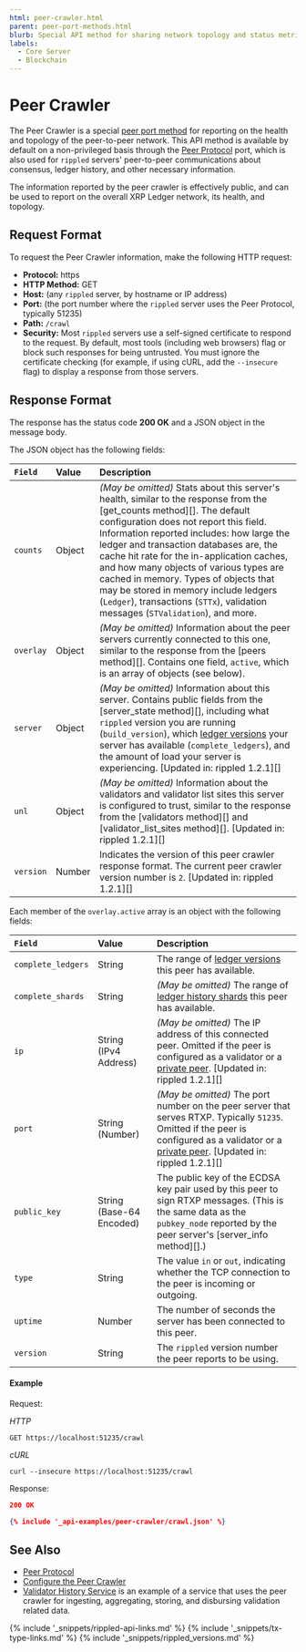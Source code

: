 ```yaml
---
html: peer-crawler.html
parent: peer-port-methods.html
blurb: Special API method for sharing network topology and status metrics.
labels:
  - Core Server
  - Blockchain
---
```


# Peer Crawler

The Peer Crawler is a special [peer port method](peer-port-methods.html) for reporting on the health and topology of the peer-to-peer network. This API method is available by default on a non-privileged basis through the [Peer Protocol](peer-protocol.html) port, which is also used for `rippled` servers' peer-to-peer communications about consensus, ledger history, and other necessary information.

The information reported by the peer crawler is effectively public, and can be used to report on the overall XRP Ledger network, its health, and topology.

## Request Format

To request the Peer Crawler information, make the following HTTP request:

- **Protocol:** https
- **HTTP Method:** GET
- **Host:** (any `rippled` server, by hostname or IP address)
- **Port:** (the port number where the `rippled` server uses the Peer Protocol, typically 51235)
- **Path:** `/crawl`
- **Security:** Most `rippled` servers use a self-signed certificate to respond to the request. By default, most tools (including web browsers) flag or block such responses for being untrusted. You must ignore the certificate checking (for example, if using cURL, add the `--insecure` flag) to display a response from those servers.


## Response Format

The response has the status code **200 OK** and a JSON object in the message body.

The JSON object has the following fields:

| `Field`   | Value  | Description                                                                                                                                                                                                                                                                                                                                                                                                                                                                                                              |
|:--------- |:------ |:------------------------------------------------------------------------------------------------------------------------------------------------------------------------------------------------------------------------------------------------------------------------------------------------------------------------------------------------------------------------------------------------------------------------------------------------------------------------------------------------------------------------ |
| `counts`  | Object | _(May be omitted)_ Stats about this server's health, similar to the response from the \[get_counts method\]\[\]. The default configuration does not report this field. Information reported includes: how large the ledger and transaction databases are, the cache hit rate for the in-application caches, and how many objects of various types are cached in memory. Types of objects that may be stored in memory include ledgers (`Ledger`), transactions (`STTx`), validation messages (`STValidation`), and more. |
| `overlay` | Object | _(May be omitted)_ Information about the peer servers currently connected to this one, similar to the response from the \[peers method\]\[\]. Contains one field, `active`, which is an array of objects (see below).                                                                                                                                                                                                                                                                                                    |
| `server`  | Object | _(May be omitted)_ Information about this server. Contains public fields from the \[server_state method\]\[\], including what `rippled` version you are running (`build_version`), which [ledger versions](ledger-history.html) your server has available (`complete_ledgers`), and the amount of load your server is experiencing. \[Updated in: rippled 1.2.1\]\[\]                                                                                                                                                    |
| `unl`     | Object | _(May be omitted)_ Information about the validators and validator list sites this server is configured to trust, similar to the response from the \[validators method\]\[\] and \[validator_list_sites method\]\[\]. \[Updated in: rippled 1.2.1\]\[\]                                                                                                                                                                                                                                                                 |
| `version` | Number | Indicates the version of this peer crawler response format. The current peer crawler version number is `2`. \[Updated in: rippled 1.2.1\]\[\]                                                                                                                                                                                                                                                                                                                                                                            |

Each member of the `overlay.active` array is an object with the following fields:

| `Field`            | Value                    | Description                                                                                                                                                                                                                          |
|:------------------ |:------------------------ |:------------------------------------------------------------------------------------------------------------------------------------------------------------------------------------------------------------------------------------ |
| `complete_ledgers` | String                   | The range of [ledger versions](ledger-history.html) this peer has available.                                                                                                                                                         |
| `complete_shards`  | String                   | _(May be omitted)_ The range of [ledger history shards](history-sharding.html) this peer has available.                                                                                                                              |
| `ip`               | String (IPv4 Address)    | _(May be omitted)_ The IP address of this connected peer. Omitted if the peer is configured as a validator or a [private peer](peer-protocol.html#private-peers). \[Updated in: rippled 1.2.1\]\[\]                                  |
| `port`             | String (Number)          | _(May be omitted)_ The port number on the peer server that serves RTXP. Typically `51235`. Omitted if the peer is configured as a validator or a [private peer](peer-protocol.html#private-peers). \[Updated in: rippled 1.2.1\]\[\] |
| `public_key`       | String (Base-64 Encoded) | The public key of the ECDSA key pair used by this peer to sign RTXP messages. (This is the same data as the `pubkey_node` reported by the peer server's \[server_info method\]\[\].)                                                 |
| `type`             | String                   | The value `in` or `out`, indicating whether the TCP connection to the peer is incoming or outgoing.                                                                                                                                  |
| `uptime`           | Number                   | The number of seconds the server has been connected to this peer.                                                                                                                                                                    |
| `version`          | String                   | The `rippled` version number the peer reports to be using.                                                                                                                                                                           |

#### Example

Request:

<!-- MULTICODE_BLOCK_START -->

*HTTP*

```
GET https://localhost:51235/crawl
```

*cURL*

```
curl --insecure https://localhost:51235/crawl
```

<!-- MULTICODE_BLOCK_END -->

Response:

```json
200 OK

{% include '_api-examples/peer-crawler/crawl.json' %}
```


## See Also

- [Peer Protocol](peer-protocol.html)
- [Configure the Peer Crawler](configure-the-peer-crawler.html)
- [Validator History Service](https://github.com/ripple/validator-history-service) is an example of a service that uses the peer crawler for ingesting, aggregating, storing, and disbursing validation related data.


<!--{# common link defs #}-->
{% include '_snippets/rippled-api-links.md' %}
{% include '_snippets/tx-type-links.md' %}
{% include '_snippets/rippled_versions.md' %}
